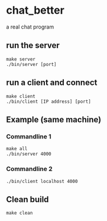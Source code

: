 # chat_better
a real chat program

## run the server
```
make server
./bin/server [port]
```

## run a client and connect
```
make client
./bin/client [IP address] [port]
```

## Example (same machine)
### Commandline 1
```
make all
./bin/server 4000
```
### Commandline 2
```
./bin/client localhost 4000
```

## Clean build
```
make clean
```
